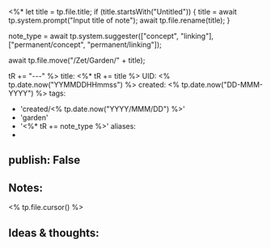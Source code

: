 <%* 
  let title = tp.file.title;
  if (title.startsWith("Untitled")) {
  	title = await tp.system.prompt("Input title of note");
    await tp.file.rename(title);
  }

  note_type = await tp.system.suggester(["concept", "linking"], ["permanent/concept",  "permanent/linking"]);

   await tp.file.move("/Zet/Garden/" + title);
   
  tR += "---"
%>
title: <%* tR += title %>
UID: <% tp.date.now("YYMMDDHHmmss") %>
created: <% tp.date.now("DD-MMM-YYYY") %>
tags:
  - 'created/<% tp.date.now("YYYY/MMM/DD") %>'
  - 'garden'
  - '<%* tR += note_type %>'
aliases:
  - 
publish: False
---
## Notes:
<% tp.file.cursor() %>

## Ideas & thoughts:


